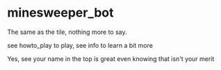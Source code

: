 # minesweeper_bot
The same as the tile, nothing more to say.

see howto_play to play, 
see info to learn a bit more

Yes, see your name in the top is great even knowing that isn't your merit
